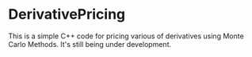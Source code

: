 # DerivativePricing
This is a simple C++ code for pricing various of derivatives using Monte Carlo Methods. It's still being under development.
